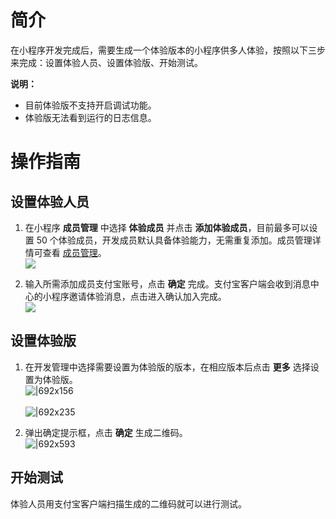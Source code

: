 # 简介

在小程序开发完成后，需要生成一个体验版本的小程序供多人体验，按照以下三步来完成：设置体验人员、设置体验版、开始测试。

**说明：**

- 目前体验版不支持开启调试功能。
- 体验版无法看到运行的日志信息。

# 操作指南

## 设置体验人员

1. 在小程序 **成员管理** 中选择 **体验成员** 并点击 **添加体验成员**，目前最多可以设置 50 个体验成员，开发成员默认具备体验能力，无需重复添加。成员管理详情可查看 [成员管理](https://opendocs.alipay.com//mini/introduce/member)。<br />![](https://cdn.nlark.com/yuque/0/2022/png/179989/1661408687056-d0e812ed-2102-467b-87d0-6187a65d7d70.png)<br />

2. 输入所需添加成员支付宝账号，点击 **确定** 完成。支付宝客户端会收到消息中心的小程序邀请体验消息，点击进入确认加入完成。<br />![](https://cdn.nlark.com/yuque/0/2022/png/179989/1661408716795-91bcde8d-e58d-41fe-bdf6-afdc7891681c.png)<br />

## 设置体验版

1. 在开发管理中选择需要设置为体验版的版本，在相应版本后点击 **更多** 选择设置为体验版。<br />![|692x156](https://gw.alipayobjects.com/zos/skylark-tools/public/files/8df16e257b9eb05e039b660fd1633530.png#align=left&display=inline&height=156&margin=%5Bobject%20Object%5D&originHeight=156&originWidth=692&status=done&style=none&width=692)<br /><br />![|692x235](https://gw.alipayobjects.com/zos/skylark-tools/public/files/89d0946552b9f82f0f05d9add35ac005.png#align=left&display=inline&height=235&margin=%5Bobject%20Object%5D&originHeight=235&originWidth=692&status=done&style=none&width=692)<br />

2. 弹出确定提示框，点击 **确定** 生成二维码。<br />![|692x593](https://gw.alipayobjects.com/zos/skylark-tools/public/files/a68913e02edd6a85301cffd41c3f37fc.png#align=left&display=inline&height=593&margin=%5Bobject%20Object%5D&originHeight=593&originWidth=692&status=done&style=none&width=692)<br />

## 开始测试

体验人员用支付宝客户端扫描生成的二维码就可以进行测试。
